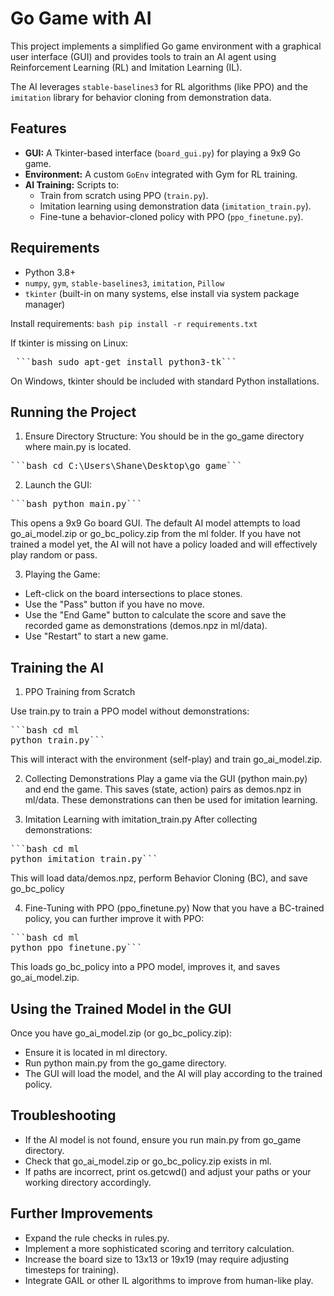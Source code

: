 # Go Game with AI

This project implements a simplified Go game environment with a graphical user interface (GUI) and provides tools to train an AI agent using Reinforcement Learning (RL) and Imitation Learning (IL). 

The AI leverages `stable-baselines3` for RL algorithms (like PPO) and the `imitation` library for behavior cloning from demonstration data.

## Features
- **GUI:** A Tkinter-based interface (`board_gui.py`) for playing a 9x9 Go game.
- **Environment:** A custom `GoEnv` integrated with Gym for RL training.
- **AI Training:** Scripts to:
  - Train from scratch using PPO (`train.py`).
  - Imitation learning using demonstration data (`imitation_train.py`).
  - Fine-tune a behavior-cloned policy with PPO (`ppo_finetune.py`).


## Requirements

- Python 3.8+
- `numpy`, `gym`, `stable-baselines3`, `imitation`, `Pillow`
- `tkinter` (built-in on many systems, else install via system package manager)

Install requirements:
```bash pip install -r requirements.txt```

If tkinter is missing on Linux:
<pre> ```bash sudo apt-get install python3-tk``` </pre>
On Windows, tkinter should be included with standard Python installations.

## Running the Project
1. Ensure Directory Structure:
You should be in the go_game directory where main.py is located.

<pre>```bash cd C:\Users\Shane\Desktop\go_game```</pre>

2. Launch the GUI:
<pre>```bash python main.py```</pre>

This opens a 9x9 Go board GUI. The default AI model attempts to load go_ai_model.zip or go_bc_policy.zip from the ml folder. If you have not trained a model yet, the AI will not have a policy loaded and will effectively play random or pass.

3. Playing the Game:

* Left-click on the board intersections to place stones.
* Use the "Pass" button if you have no move.
* Use the "End Game" button to calculate the score and save the recorded game as demonstrations (demos.npz in ml/data).
* Use "Restart" to start a new game.

## Training the AI
1. PPO Training from Scratch

Use train.py to train a PPO model without demonstrations:

<pre>```bash cd ml
python train.py```</pre>
This will interact with the environment (self-play) and train go_ai_model.zip.

2. Collecting Demonstrations
Play a game via the GUI (python main.py) and end the game. This saves (state, action) pairs as demos.npz in ml/data. These demonstrations can then be used for imitation learning.

3. Imitation Learning with imitation_train.py
After collecting demonstrations:

<pre>```bash cd ml
python imitation_train.py```</pre>

This will load data/demos.npz, perform Behavior Cloning (BC), and save go_bc_policy

4. Fine-Tuning with PPO (ppo_finetune.py)
Now that you have a BC-trained policy, you can further improve it with PPO:

<pre>```bash cd ml
python ppo_finetune.py```</pre>

This loads go_bc_policy into a PPO model, improves it, and saves go_ai_model.zip.

## Using the Trained Model in the GUI
Once you have go_ai_model.zip (or go_bc_policy.zip):

* Ensure it is located in ml directory.
* Run python main.py from the go_game directory.
* The GUI will load the model, and the AI will play according to the trained policy.


## Troubleshooting
* If the AI model is not found, ensure you run main.py from go_game directory.
* Check that go_ai_model.zip or go_bc_policy.zip exists in ml.
* If paths are incorrect, print os.getcwd() and adjust your paths or your working directory accordingly.

## Further Improvements
* Expand the rule checks in rules.py.
* Implement a more sophisticated scoring and territory calculation.
* Increase the board size to 13x13 or 19x19 (may require adjusting timesteps for training).
* Integrate GAIL or other IL algorithms to improve from human-like play.